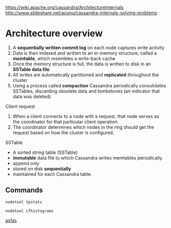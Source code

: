 https://wiki.apache.org/cassandra/ArchitectureInternals
http://www.slideshare.net/acunu/cassandra-internals-solving-problems

# Architecture overview
1. A **sequentially written commit log** on each node captures write activity
1. Data is then indexed and written to an in-memory structure, called a **memtable**, which resembles a write-back cache
1. Once the memory structure is full, the data is written to disk in an **SSTable data file**
1.  All writes are automatically partitioned and **replicated** throughout the cluster
1.  Using a process called **compaction** Cassandra periodically consolidates SSTables, discarding obsolete data and tombstones (an indicator that data was deleted)

Client request

1. When a client connects to a node with a request, that node serves as the coordinator for that particular client operation. 
1. The coordinator determines which nodes in the ring should get the request based on how the cluster is configured.

SSTable

* A sorted string table (SSTable)
* **immutable** data file to which Cassandra writes memtables periodically. 
* append only
* stored on disk **sequentially** 
* maintained for each Cassandra table.

## Commands
    nodetool tpstats

    nodetool cfhistograms

[asfas](4%20Myths%20about%20In-Memory%20Databases.md)
